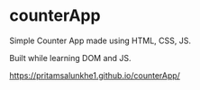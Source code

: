 # counterApp

Simple Counter App made using HTML, CSS, JS.

Built while learning DOM and JS.


https://pritamsalunkhe1.github.io/counterApp/

